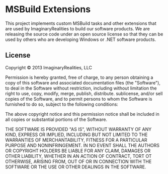 MSBuild Extensions
==================
This project implements custom MSBuild tasks and other extensions that are used by ImaginaryRealities to build our software products. We are releasing the source code under an open source license so that they can be used by others who are developing Windows or .NET software products.

License
-------
Copyright &copy; 2013 ImaginaryRealities, LLC

Permission is hereby granted, free of charge, to any person obtaining a copy of this software and associated documentation files (the "Software"), to deal in the Software without restriction, including without limitation the right to use, copy, modify, merge, publish, distribute. sublicense, and/or sell copies of the Software, and to permit persons to whom the Software is furnished to do so, subject to the following conditions:

The above copyright notice and this permission notice shall be included in all copies or substantial portions of the Software.

THE SOFTWARE IS PROVIDED "AS IS", WITHOUT WARRANTY OF ANY KIND, EXPRESS OR IMPLIED, INCLUDING BUT NOT LIMITED TO THE WARRANTIES OF MERCHANTABILITY, FITNESS FOR A PARTICULAR PURPOSE AND NONINFRINGEMENT. IN NO EVENT SHALL THE AUTHORS OR COPYRIGHT HOLDERS BE LIABLE FOR ANY CLAIM, DAMAGES OR OTHER LIABILITY, WHETHER IN AN ACTION OF CONTRACT, TORT OT OTHERWISE, ARISING FROM, OUT OF OR IN CONNECTION WITH THE SOFTWARE OR THE USE OR OTHER DEALINGS IN THE SOFTWARE.